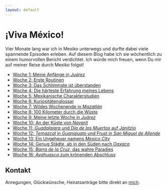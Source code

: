 ```yaml
---
layout: default
---
```

# ¡Viva México!
<!-- 
Einmal die Woche lade ich hier eine Beschreibung meiner neuesten Erlebnisse hoch. 
Ich würde mich freuen, wenn Du mir auf meiner Reise durch Mexiko folgst! -->

Vier Monate lang war ich in Mexiko unterwegs und durfte dabei viele spannende Episoden erleben. Auf diesem Blog habe ich sie wöchentlich zu einem humorvollen Bericht verdichtet. Ich würde mich freuen, wenn Du mir auf meiner Reise durch Mexiko folgst!

- [Woche 1: Meine Anfänge in _Juárez_](./w1)
- [Woche 2: Erste Routinen](./w2)
- [Woche 3: Das Schlimmste ist überstanden](./w3)
- [Woche 4: Die härteste Erfahrung meines Lebens](./w4)
- [Woche 5: Mexikanische Charakterstudien](./w5)
- [Woche 6: Kuriositätenglossar](./w6)
- [Woche 7: Wildes Wochenende in _Mazatlán_](./w7)
- [Woche 8: 100 Kilometer durch die Wüste](./w8)
- [Woche 9: Meine letzte Woche in _Juárez_](./w9)
- [Woche 10: An der Küste von _Nayarit_](./w10)
- [Woche 11: _Guadalajara_ und _Día de los Muertos_ auf _Janitzio_](./w11)
- [Woche 12: _Temazcal_ in _Guanajuato_ und Frust in _San Miguel de Allende_](./w12)
- [Woche 13: Ein Ungeheuer namens _Mexico City_](./w13)
- [Woche 14: Genug Städte, ab in den Süden nach _Oaxaca_](./w14)
- [Woche 15: _Barra de la Cruz_, das wahre Paradies](./w15)
- [Woche 16: _Ayahuasca_ zum krönenden Abschluss](./w16)

## Kontakt

Anregungen, Glückwünsche, Heiratsanträge bitte direkt an <a href="mailto:nickueng@gmail.com">mich</a>.
